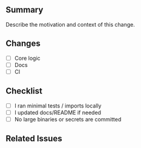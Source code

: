## Summary

Describe the motivation and context of this change.

## Changes
- [ ] Core logic
- [ ] Docs
- [ ] CI

## Checklist
- [ ] I ran minimal tests / imports locally
- [ ] I updated docs/README if needed
- [ ] No large binaries or secrets are committed

## Related Issues
